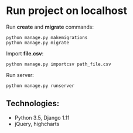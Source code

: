 # Run project on localhost

Run  **create** and **migrate** commands:

    python manage.py makemigrations
    python manage.py migrate
    
Import **file.csv**:

    python manage.py importcsv path_file.csv
    
Run server:
    
    python manage.py runserver 

## Technologies:
- Python 3.5, Django 1.11
- jQuery, highcharts